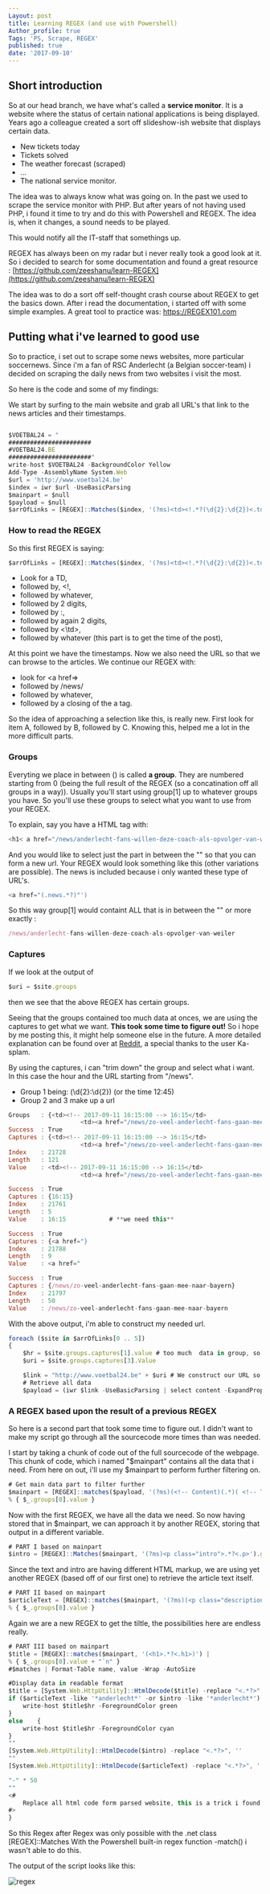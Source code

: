 ```yaml
---
Layout: post
title: Learning REGEX (and use with Powershell)
Author_profile: true
Tags: 'PS, Scrape, REGEX'
published: true
date: '2017-09-10'
---
```

## Short introduction
So at our head branch, we have what's called a **service monitor**.
It is a website where the status of certain national applications is being displayed.
Years ago a colleague created a sort off slideshow-ish website that displays certain data.

- New tickets today
- Tickets solved
- The weather forecast (scraped)
- ...
- The national service monitor.

The idea was to always know what was going on.
In the past we used to scrape the service monitor with PHP. But after years of not having used PHP, i found it time to try and do this with Powershell and REGEX. The idea is, when it changes, a sound needs to be played.

This would notify all the IT-staff that somethings up.

REGEX has always been on my radar but i never really took a good look at it.
So i decided to search for some documentation and found a great resource :
[https://github.com/zeeshanu/learn-REGEX](https://github.com/zeeshanu/learn-REGEX)

The idea was to do a sort off self-thought crash course about REGEX to get the basics down.
After i read the documentation, i started off with some simple examples.
A great tool to practice was: https://REGEX101.com

## Putting what i've learned to good use
So to practice,  i set out to scrape some news websites, more particular soccernews.
Since i'm a fan of RSC Anderlecht (a Belgian soccer-team) i decided on scraping the daily news from two websites i visit the most.

So here is the code and some of my findings:

We start by surfing to the main website and grab all URL's that link to the news articles and their timestamps.

```javascript

$VOETBAL24 = "
#######################
#VOETBAL24.BE
#######################"
write-host $VOETBAL24 -BackgroundColor Yellow
Add-Type -AssemblyName System.Web
$url = 'http://www.voetbal24.be'
$index = iwr $url -UseBasicParsing
$mainpart = $null
$payload = $null
$arrOfLinks = [REGEX]::Matches($index, '(?ms)<td><!.*?(\d{2}:\d{2})<.td>.*?(<a href=")(\/news\/.*?)\">')

```
### How to read the REGEX

So this first REGEX is saying:
```javascript
$arrOfLinks = [REGEX]::Matches($index, '(?ms)<td><!.*?(\d{2}:\d{2})<.td>.*?(<a href=")(\/news\/.*?)\">')
```
- Look for a TD,
- followed by, <!,
- followed by whatever,
- followed by 2 digits,
- followed by :,
- followed by again 2 digits,
- followed by <\td>,
- followed by whatever (this part is to get the time of the post),

At this point we have the timestamps. Now we also need the URL so that we can browse to the articles.
We continue our REGEX with:

- look for <a href=>
- followed by /news/
- followed by whatever,
- followed by a closing of the a tag.

So the idea of approaching a selection like this, is really new. First look for item A, followed by B, followed by C.
Knowing this, helped me a lot in the more difficult parts.

### Groups
Everyting we place in between () is called **a group**. They are numbered starting from 0 (being the full result of the REGEX (so a concatination off all groups in a way)).
Usually you'll start using group[1] up to whatever groups you have.
So you'll use these groups to select what you want to use from your REGEX.

To explain, say you have a HTML tag with:

```javascript
<h1< a href="/news/anderlecht-fans-willen-deze-coach-als-opvolger-van-weiler">Anderlecht-fans willen deze coach als opvolger van Weiler</a></h1>
```

And you would like to select just the part in between the "" so that you can form a new url.
Your REGEX would look something like this (other variations are possible).
The news is included because i only wanted these type of URL's.

```javascript
<a href="(.news.*?)"')
```
So this way group[1] would containt ALL that is in between the "" or more exactly :

```javascript
/news/anderlecht-fans-willen-deze-coach-als-opvolger-van-weiler
```

### Captures
If we look at the output of
```javascript
$uri = $site.groups
```
then we see that the above REGEX has certain groups.

Seeing that the groups contained too much data at onces, we are using the captures to get what we want. **This took some time to figure out!**
So i hope by me posting this, it might help someone else in the future. A more detailed explanation can be found over at [Reddit](https://www.reddit.com/r/PowerShell/comments/6xd3ah/regex_based_on_output_of_another_regex/), a special thanks to the user Ka-splam.

By using the captures, i can "trim down" the group and select what i want. In this case the hour and the URL starting from "/news".

- Group 1 being: (\d{2}:\d{2}) (or the time 12:45)
- Group 2 and 3 make up a url

```javascript
Groups   : {<td><!-- 2017-09-11 16:15:00 --> 16:15</td>
                    <td><a href="/news/zo-veel-anderlecht-fans-gaan-mee-naar-bayern">, 16:15, <a href=", /news/zo-veel-anderlecht-fans-gaan-mee-naar-bayern}
Success  : True
Captures : {<td><!-- 2017-09-11 16:15:00 --> 16:15</td>
                    <td><a href="/news/zo-veel-anderlecht-fans-gaan-mee-naar-bayern">}
Index    : 21728
Length   : 121
Value    : <td><!-- 2017-09-11 16:15:00 --> 16:15</td>
                    <td><a href="/news/zo-veel-anderlecht-fans-gaan-mee-naar-bayern">

Success  : True
Captures : {16:15}
Index    : 21761
Length   : 5
Value    : 16:15            # **we need this**

Success  : True
Captures : {<a href="}
Index    : 21788
Length   : 9
Value    : <a href="

Success  : True
Captures : {/news/zo-veel-anderlecht-fans-gaan-mee-naar-bayern}
Index    : 21797
Length   : 50
Value    : /news/zo-veel-anderlecht-fans-gaan-mee-naar-bayern            # **we need this**
```

With the above output, i'm able to construct my needed url.

```javascript
foreach ($site in $arrOfLinks[0 .. 5])
{
    $hr = $site.groups.captures[1].value # too much  data in group, so we use captures
    $uri = $site.groups.captures[3].Value

    $link = "http://www.voetbal24.be" + $uri # We construct our URL so that we can scrape the article
    # Retrieve all data
    $payload = (iwr $link -UseBasicParsing | select content -ExpandProperty content)
```
### A REGEX based upon the result of a previous REGEX
So here is a second part that took some time to figure out.
I didn't want to make my script go through all the sourcecode more times than was needed.

I start by taking a chunk of code out of the full sourcecode of the webpage. This chunk of code, which i named "$mainpart"
contains all the data that i need. From here on out, i'll use my $mainpart to perform further filtering on.

```javascript
# Get main data part to filter further
$mainpart = [REGEX]::matches($payload, '(?ms)(<!-- Content)(.*)( <!-- Twitter -->)') |
% { $_.groups[0].value }
```

Now with the first REGEX, we have all the data we need.
So now having stored that in $mainpart, we can approach it by another REGEX, storing that output in a different variable.

```javascript
# PART I based on mainpart
$intro = [REGEX]::Matches($mainpart, '(?ms)<p class="intro">.*?<.p>').groups[0].value
```

Since the text and intro are having different HTML markup, we are using yet another REGEX (based off of our first one) to retrieve the article text itself.

```javascript
# PART II based on mainpart
$articleText = [REGEX]::matches($mainpart, '(?ms)(<p class="description">.*?)(<!-- Twitter -->)') |
% { $_.groups[0].value }
```

Again we are a new REGEX to get the tiltle, the possibilities here are endless really.

```javascript
# PART III based on mainpart
$title = [REGEX]::matches($mainpart, '(<h1>.*?<.h1>)') |
% { $_.groups[0].value + "`n" }
#$matches | Format-Table name, value -Wrap -AutoSize

#Display data in readable format
$title = [System.Web.HttpUtility]::HtmlDecode($title) -replace "<.*?>", ''
if ($articleText -like '*anderlecht*' -or $intro -like '*anderlecht*')	{
    write-host $title$hr -ForegroundColor green
}
else	{
    write-host $title$hr -ForegroundColor cyan
}
""
[System.Web.HttpUtility]::HtmlDecode($intro) -replace "<.*?>", ''
""
[System.Web.HttpUtility]::HtmlDecode($articleText) -replace "<.*?>", ''

"-" * 50
""
<#
    Replace all html code form parsed website, this is a trick i found at : http://www.powershellmagazine.com/2014/07/09/pstip-decoding-an-html-encoded-string/
#>
}
```

So this Regex after Regex was only possible with the .net class [REGEX]::Matches
With the Powershell built-in regex function -match() i wasn't able to do this.

The output of the script looks like this:

![regex]({{site.baseurl}}/assets/images/LearningREGEX/regex.png)
